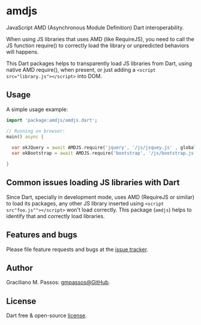 # amdjs

JavaScript AMD (Asynchronous Module Definition) Dart interoperability.  

When using JS libraries that uses AMD (like RequireJS), you need to call the JS function require() to correctly load
the library or unpredicted behaviors will happens.

This Dart packages helps to transparently load JS libraries from Dart, using native AMD require(), when present, or just adding
a `<script src="library.js"></script>` into DOM.

## Usage

A simple usage example:

```dart
import 'package:amdjs/amdjs.dart';

// Running on browser:
main() async {
  
  var okJQuery = await AMDJS.require('jquery', '/js/jsquey.js' , globalJSVariableName: 'jquery') ;
  var okBootstrap = await AMDJS.require('bootstrap', '/js/bootstrap.js', addScriptTagInsideBody: true) ;

}
```

## Common issues loading JS libraries with Dart

Since Dart, specially in development mode, uses AMD (RequireJS or similar) to load its packages,
any other JS library inserted using `<script src"foo.js""></script>` won't load correctly. This
package (`amdjs`) helps to identify that and correctly load libraries.

## Features and bugs

Please file feature requests and bugs at the [issue tracker][tracker].

[tracker]: https://github.com/gmpassos/amdjs.dart/issues

## Author

Graciliano M. Passos: [gmpassos@GitHub][github].

[github]: https://github.com/gmpassos

## License

Dart free & open-source [license](https://github.com/dart-lang/stagehand/blob/master/LICENSE).
